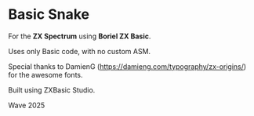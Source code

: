 # Basic Snake
For the **ZX Spectrum** using **Boriel ZX Basic**.

Uses only Basic code, with no custom ASM.

Special thanks to DamienG (https://damieng.com/typography/zx-origins/) for the awesome fonts.

Built using ZXBasic Studio.

Wave 2025
